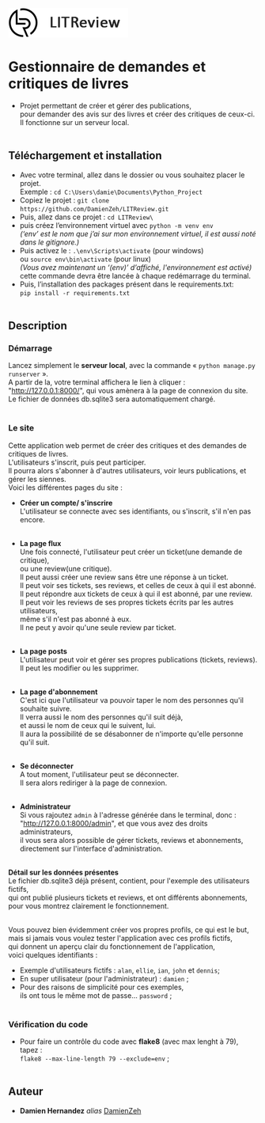 ![Alt text](https://github.com/DamienZeh/LITReview/blob/main/accounts/static/bookreviews/logo.png)<br>

# Gestionnaire de demandes et critiques de livres

- Projet permettant de créer et gérer des publications,<br>
 pour demander des avis sur des livres et créer des critiques de ceux-ci.<br/>
 Il fonctionne sur un serveur local.<br><br>



## Téléchargement et installation 


- Avec votre terminal, allez dans le dossier ou vous souhaitez placer le projet.<br/> 
Exemple : ``cd C:\Users\damie\Documents\Python_Project``
- Copiez le projet : ``git clone https://github.com/DamienZeh/LITReview.git``
- Puis, allez dans ce projet : ``cd LITReview\``
- puis créez l’environnement virtuel avec  ``python -m venv env``<br/>
	_(‘env’ est le nom que j’ai sur mon environnement virtuel, il est aussi noté dans le gitignore.)_
- Puis activez le : ``.\env\Scripts\activate`` (pour windows)<br/>
ou ``source env\bin\activate`` (pour linux)<br/>
	_(Vous avez maintenant un ‘(env)’ d’affiché, l'environnement est activé)_<br>
cette commande devra être lancée à chaque redémarrage du terminal.
- Puis, l’installation  des packages présent dans le requirements.txt:<br> ``pip install -r requirements.txt`` <br/><br>

## Description

### Démarrage

Lancez simplement le  **serveur local**, avec la commande « ``python manage.py runserver`` ».<br/>
A partir de la, votre terminal affichera le lien à cliquer :<br> "http://127.0.0.1:8000/", qui vous amènera à la page de connexion du site.<br>
Le fichier de données db.sqlite3 sera automatiquement chargé.<br><br>

### Le site
Cette application web permet de créer des critiques et des demandes de critiques de livres.<br/>
L'utilisateurs s'inscrit, puis peut participer.<br/>
Il pourra alors s'abonner à d'autres utilisateurs, voir leurs publications, et gérer les siennes.<br/>
Voici les différentes pages du site :

- **Créer un compte/ s'inscrire**<br/>
L'utilisateur se connecte avec ses identifiants, ou s'inscrit, s'il n'en pas encore.<br/><br/>

- **La page flux**<br/>
Une fois connecté, l'utilisateur peut créer un ticket(une demande de critique),<br/>
ou une review(une critique).<br/>
Il peut aussi créer une review sans être une réponse à un ticket.<br/>
Il peut voir ses tickets, ses reviews,
et celles de ceux à qui il est abonné.<br/>
Il peut répondre aux tickets de ceux à qui il est abonné, par une review.<br/>
Il peut voir les reviews de ses propres tickets écrits par les autres utilisateurs,<br/>
même s'il n'est pas abonné à eux.<br>
Il ne peut y avoir qu'une seule review par ticket.<br><br/>

- **La page posts**<br/>
L'utilisateur peut voir et gérer ses propres publications (tickets, reviews).<br>
Il peut les modifier ou les supprimer.<br/><br/>

- **La page d'abonnement**<br/>
C'est ici que l'utilisateur va pouvoir taper le nom des personnes qu'il souhaite suivre.<br/>
Il verra aussi le nom des personnes qu'il suit déjà, <br>
et aussi le nom de ceux qui le suivent, lui.<br>
Il aura la possibilité de se désabonner de n'importe qu'elle personne qu'il suit.<br/><br/>

- **Se déconnecter**<br/>
A tout moment, l'utilisateur peut se déconnecter.<br>
Il sera alors rediriger à la page de connexion.<br/><br/>

- **Administrateur**<br/>
Si vous rajoutez ``admin`` à l'adresse générée dans le terminal, donc :<br>
"http://127.0.0.1:8000/admin", et que vous avez des droits administrateurs, <br>
il vous sera alors possible de gérer tickets, reviews et abonnements,<br>
directement sur l'interface d'administration.<br/><br/>

**Détail sur les données présentes**<br>
Le fichier db.sqlite3 déjà présent, contient, pour l'exemple des utilisateurs fictifs,<br>
 qui ont publié plusieurs tickets et reviews, et ont différents abonnements, <br>
 pour vous montrez clairement le fonctionnement.<br><br>

 Vous pouvez bien évidemment créer vos propres profils, ce qui est le but,<br> 
 mais si jamais vous voulez tester l'application avec ces profils fictifs,<br>
  qui donnent un aperçu clair du fonctionnement de l'application,<br> voici quelques identifiants :<br>
- Exemple d'utilisateurs fictifs : ``alan``, ``ellie``, ``ian``, ``john`` et ``dennis``;<br>
- En super utilisateur (pour l'administrateur) : ``damien`` ;<br>
- Pour des raisons de simplicité pour ces exemples,<br> ils ont tous le même mot de passe... ``password`` ;<br><br>

### Vérification du code
- Pour faire un contrôle du code avec **flake8** (avec max lenght à 79), tapez :<br/>
``flake8 --max-line-length 79 --exclude=env`` ;<br/><br/>

## Auteur

* **Damien Hernandez** _alias_ [DamienZeh](https://damienhernandez.fr/)



